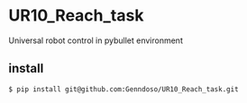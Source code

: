 # UR10_Reach_task
Universal robot control in pybullet environment

## install
```
$ pip install git@github.com:Genndoso/UR10_Reach_task.git
